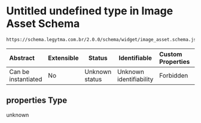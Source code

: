# Untitled undefined type in Image Asset Schema

```txt
https://schema.legytma.com.br/2.0.0/schema/widget/image_asset.schema.json#/properties
```




| Abstract            | Extensible | Status         | Identifiable            | Custom Properties | Additional Properties | Access Restrictions | Defined In                                                                                   |
| :------------------ | ---------- | -------------- | ----------------------- | :---------------- | --------------------- | ------------------- | -------------------------------------------------------------------------------------------- |
| Can be instantiated | No         | Unknown status | Unknown identifiability | Forbidden         | Allowed               | none                | [image_asset.schema.json\*](../schema/widget/image_asset.schema.json) |

## properties Type

unknown
